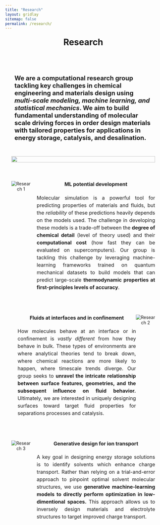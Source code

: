```yaml
---
title: "Research"
layout: gridlay
sitemap: false
permalink: /research/
---
```


<style>

  .jumbotron {
    display: flex;
    flex-direction: column;
    align-items: stretch; /* Stretch the div vertically */
    padding: 20px;
    margin-bottom: 20px;
  }

  /* Customize the heading styles */
  h3#researchtitle {
    font-size: 28px; /* Adjust the font size as needed */
    text-align: center;
    margin: 20px 0; /* Add some margin for spacing */
    font-weight: bold; /* Make the text bold */
  }

  h3#researchtext {
    font-size: 20px; /* Adjust the font size as needed */
    text-align: left;
    margin: 20px 10; /* Add some margin for spacing */
    padding: 10 0px; /* Add padding to the text block for spacing */
  }

  /* Center the container and its content using Flexbox */
  .container {
    display: flex;
    flex-direction: column;
    align-items: center;
    justify-content: center;
    margin-top: 20px; /* Add margin as needed */
  }

/* Styling for Research Blocks */
  .research-section {
    display: flex;
    align-items: flex-start;
  }

  .research-image {
    max-width: 450px;
    max-height: 100%;
  }

  .research-content {
    flex-grow: 1;
    margin-left: 20px;
    font-size: 16px;
  }

  /* Avoid title overlap */
  .research-section h4 {
    margin-top: 0; /* Reset the top margin to remove overlap */
  }

  /* Improved styling for better readability */
  .research-content p {
    text-align: justify;
    line-height: 1.5;
  }

  /* Heading style for Research Blocks */
  h4 {
    margin-top: 10px;
  }

    /* Divider style */
  .research-divider {
    border-top: 2px solid lightgrey;
    margin-top: 20px;
    margin-bottom: 20px;
  }

  /* Responsive layout for narrow screens */
  @media (max-width: 768px) {
    .research-section {
      flex-direction: column; /* Change to a single column layout */
      align-items: center;
    }

    .research-image {
      max-width: 100%; /* Image takes full width in single column layout */
    }

    .research-content {
      margin-left: 0; /* Reset margin for single column layout */
      max-width: 100%; /* Text takes full width in single column layout */
    }

    .research-section.reverse-order {
      flex-direction: column-reverse; /* Change the order in single column layout */
    }
  }

</style>

<center>
<h3 id="researchtitle">Research</h3>

<!-- Overview graphic -->
<div class="jumbotron">
<div class="col-md-12 col-sm-12 mx-auto">
<br/>
<h3 id="researchtext"> We are a computational research group tackling key challenges in <strong>chemical engineering</strong> and <strong>materials design</strong> using <em>multi-scale modeling, machine learning, and statistical mechanics</em>. We aim to build fundamental understanding of molecular scale driving forces in order design materials with tailored properties for applications in <strong>energy storage, catalysis, and desalination</strong>. </h3>
<br/>
<img src="{{ site.url }}{{ site.baseurl }}/images/research_page.svg" width="100%"/>
</div>
</div>


<!-- Research 1: -->
<div class="jumbotron">
  <div class="col-md-12 col-sm-12 mx-auto">
    <div class="research-section reverse-order">
      <img src="{{ site.url }}{{ site.baseurl }}/images/research1.png" alt="Research 1" style="max-width: 450px;" />
      <div class="research-content">
        <h4><strong>ML potential development</strong></h4>
        <p>Molecular simulation is a powerful tool for predicting properties of materials and fluids, but the <em>reliability</em> of these predictions heavily depends on the models used. The challenge in developing these models is a trade-off between the <strong>degree of chemical detail</strong> (level of theory used) and their <strong>computational cost</strong> (how fast they can be evaluated on supercomputers). Our group is tackling this challenge by leveraging machine-learning frameworks trained on quantum mechanical datasets to build models that can predict large-scale <strong style="font-weight: bold;">thermodynamic properties at first-principles levels of accuracy</strong>.</p>
      </div>
    </div>
  </div>
</div>

<!-- Research 2: -->
<div class="jumbotron">
  <div class="col-md-12 col-sm-12 mx-auto">
    <div class="research-section">
      <div class="research-content">
      <h4><strong>Fluids at interfaces and in confinement</strong></h4>
<p style="text-align: justify;"> How molecules behave at an interface or in confinement is <em>vastly different</em> from how they behave in bulk. These types of environments are where analytical theories tend to break down, where chemical reactions are more likely to happen, where timescale trends diverge. Our group seeks to <strong>unravel the intricate relationship between surface features, geometries, and the subsequent influence on fluid behavior.</strong> Ultimately, we are interested in uniquely designing surfaces toward target fluid properties for separations processes and catalysis.</p>
      </div>
      <img src="{{ site.url }}{{ site.baseurl }}/images/research2.png" alt="Research 2" style="max-width: 400px;" />
    </div>
  </div>
</div>

<!-- Research 3: -->
<div class="jumbotron">
  <div class="col-md-12 col-sm-12 mx-auto">
    <div class="research-section reverse-order">
      <img src="{{ site.url }}{{ site.baseurl }}/images/research3.png" alt="Research 3" style="max-width: 450px;" />
      <div class="research-content">
      <h4><strong>Generative design for ion transport</strong></h4>
<p style="text-align: justify;">A key goal in designing energy storage solutions is to identify solvents which enhance charge transport. Rather than relying on a trial-and-error approach to pinpoint optimal solvent molecular structures, we use <strong>generative machine-learning models to directly perform optimization in low-dimentional spaces.</strong> This approach allows us to inversely design materials and electrolyte structures to target improved charge transport. </p>
      </div>
    </div>
  </div>
</div>


